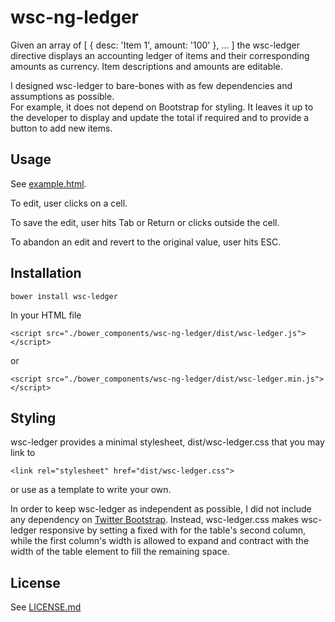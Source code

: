 # wsc-ng-ledger

Given an array of [ { desc: 'Item 1', amount: '100' }, ... ]
the wsc-ledger directive displays an accounting ledger of items 
and their corresponding amounts as currency.
Item descriptions and amounts are editable.

I designed wsc-ledger to bare-bones with as few dependencies and assumptions as possible.  
For example, it does not depend on Bootstrap for styling.
It leaves it up to the developer to display and update the total if required
and to provide a button to add new items.

## Usage

See [example.html](https://github.com/lsiden/wsc-ng-ledger/blob/master/example.html).

To edit, user clicks on a cell.  

To save the edit, user hits Tab or Return or clicks outside the cell.

To abandon an edit and revert to the original value, user hits ESC.

## Installation

    bower install wsc-ledger

In your HTML file

    <script src="./bower_components/wsc-ng-ledger/dist/wsc-ledger.js"></script>

or

    <script src="./bower_components/wsc-ng-ledger/dist/wsc-ledger.min.js"></script>

## Styling

wsc-ledger provides a minimal stylesheet,
dist/wsc-ledger.css
that you may link to

    <link rel="stylesheet" href="dist/wsc-ledger.css">

or use as a template to write your own.

In order to keep wsc-ledger as independent as possible,
I did not include any dependency on [Twitter Bootstrap](https://getbootstrap.com/).
Instead, wsc-ledger.css makes wsc-ledger responsive 
by setting a fixed with for the table's second column,
while the first column's width is allowed to expand and contract 
with the width of the table element 
to fill the remaining space.

## License

See [LICENSE.md](https://github.com/lsiden/wsc-ng-ledger/blob/master/LICENSE.md)
